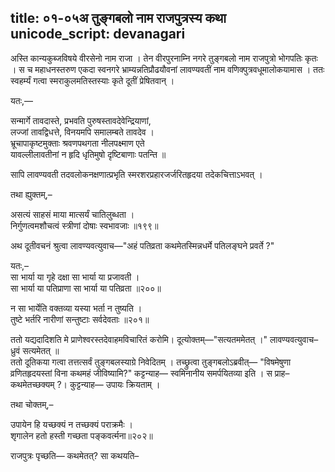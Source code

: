 title: ०१-०५अ तुङ्गबलो नाम राजपुत्रस्य कथा
unicode_script: devanagari
---

अस्ति कान्यकुब्जविषये वीरसेनो नाम राजा । तेन वीरपुरनाम्नि नगरे तुङ्गबलो नाम राजपुत्रो भोगपतिः कृतः । स च महाधनस्तरुण एकदा स्वनगरे भ्राम्यन्नतिप्रौढयौवनां लावण्यवतीं नाम वणिक्पुत्रवधूमालोकयामास । ततः स्वहर्म्यं गत्वा स्मराकुलमतिस्तस्याः कृते दूतीं प्रेषितवान् ।


यतः,—  

सन्मार्गे तावदास्ते, प्रभवति पुरुषस्तावदेवेन्द्रियाणां,  
लज्जां तावद्विधत्ते, विनयमपि समालम्बते तावदेव ।  
भ्रूचापाकृष्टमुक्ताः श्रवणपथगता नीलपक्ष्माण एते  
यावल्लीलावतीनां न हृदि धृतिमुषो दृष्टिबाणाः पतन्ति ॥

सापि लावण्यवती तदवलोकनक्षणात्प्रभृति स्मरशरप्रहारजर्जरितहृदया तदेकचित्ताऽभवत् ।  

तथा ह्युक्तम्,–

असत्यं साहसं माया मात्सर्यं चातिलुब्धता ।  
निर्गुणत्वमशौचत्वं स्त्रीणां दोषाः स्वभावजाः ॥१९९॥  

अथ दूतीवचनं श्रुत्वा लावण्यवत्युवाच—"अहं पतिव्रता कथमेतस्मिन्नधर्मे पतिलङ्घने प्रवर्ते ?"  

यतः,–  
सा भार्या या गृहे दक्षा सा भार्या या प्रजावती ।  
सा भार्या या पतिप्राणा सा भार्या या पतिव्रता ॥२००॥  

न सा भार्येति वक्तव्या यस्या भर्ता न तुष्यति ।  
तुष्टे भर्तरि नारीणां सन्तुष्टाः सर्वदेवताः ॥२०१॥


ततो यद्यदादिशति मे प्राणेश्वरस्तदेवाहमविचारितं करोमि। दूत्योक्तम्—"सत्यतममेतत् ।" लावण्यवत्युवाच– ध्रुवं सत्यमेतत् ॥  
ततो दूतिकया गत्वा तत्तत्सर्वं तुङ्गबलस्याग्रे निवेदितम् । तच्छ्रुत्वा तुङ्गबलोऽब्रवीत्— "विषमेषुणा व्रणितहृदयस्तां विना कथमहं जीविष्यामि?" कट्टन्याह— स्वमिनानीय समर्पयितव्या इति । स प्राह– कथमेतच्छक्यम् ?। कुट्टन्याह— उपायः क्रियताम् ।

तथा चोक्तम्,–

उपायेन हि यच्छक्यं न तच्छक्यं पराक्रमैः ।  
शृगालेन हतो हस्ती गच्छता पङ्कवर्त्मना॥२०२॥  

राजपुत्रः पृच्छति— कथमेतत्? सा कथयति–
